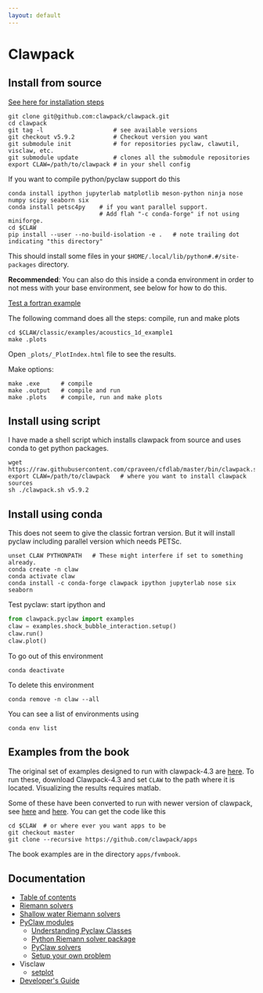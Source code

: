 ```yaml
---
layout: default
---
```


# Clawpack

## Install from source

[See here for installation steps](http://www.clawpack.org/installing_fortcodes.html)

```shell
git clone git@github.com:clawpack/clawpack.git
cd clawpack
git tag -l                    # see available versions
git checkout v5.9.2           # Checkout version you want
git submodule init            # for repositories pyclaw, clawutil, visclaw, etc.
git submodule update          # clones all the submodule repositories
export CLAW=/path/to/clawpack # in your shell config
```

If you want to compile python/pyclaw support do this

```shell
conda install ipython jupyterlab matplotlib meson-python ninja nose numpy scipy seaborn six
conda install petsc4py    # if you want parallel support.
                          # Add flah "-c conda-forge" if not using miniforge.
cd $CLAW
pip install --user --no-build-isolation -e .   # note trailing dot indicating "this directory"
```

This should install some files in your `$HOME/.local/lib/python#.#/site-packages` directory.

**Recommended**: You can also do this inside a conda environment in order to not mess with your base environment, see below for how to do this.

[Test a fortran example](http://www.clawpack.org/first_run_fortran.html#first-run-fortran)

The following command does all the steps: compile, run and make plots

```shell
cd $CLAW/classic/examples/acoustics_1d_example1
make .plots
```

Open `_plots/_PlotIndex.html` file to see the results.

Make options:

```shell
make .exe      # compile
make .output   # compile and run
make .plots    # compile, run and make plots
```

## Install using script

I have made a shell script which installs clawpack from source and uses conda to get python packages. 

```shell
wget https://raw.githubusercontent.com/cpraveen/cfdlab/master/bin/clawpack.sh
export CLAW=/path/to/clawpack   # where you want to install clawpack sources
sh ./clawpack.sh v5.9.2
```

## Install using conda

This does not seem to give the classic fortran version. But it will install pyclaw including parallel version which needs PETSc.

```shell
unset CLAW PYTHONPATH   # These might interfere if set to something already.
conda create -n claw
conda activate claw
conda install -c conda-forge clawpack ipython jupyterlab nose six seaborn
```

Test pyclaw: start ipython and

```python
from clawpack.pyclaw import examples
claw = examples.shock_bubble_interaction.setup()
claw.run()
claw.plot()
```

To go out of this environment

```shell
conda deactivate
```

To delete this environment

```shell
conda remove -n claw --all
```

You can see a list of environments using

```shell
conda env list
```

## Examples from the book

The original set of examples designed to run with clawpack-4.3 are [here](https://depts.washington.edu/clawpack/clawpack-4.3/book.html). To run these, download Clawpack-4.3 and set `CLAW` to the path where it is located. Visualizing the results requires matlab.

Some of these have been converted to run with newer version of clawpack, see [here](http://depts.washington.edu/clawpack/users/book.html#book) and [here](http://depts.washington.edu/clawpack/users/claw/doc/gallery/gallery_book.html). You can get the code like this

```shell
cd $CLAW  # or where ever you want apps to be
git checkout master
git clone --recursive https://github.com/clawpack/apps
```

The book examples are in the directory `apps/fvmbook`.

## Documentation

* [Table of contents](https://www.clawpack.org/contents.html)
* [Riemann solvers](https://www.clawpack.org/riemann.html)
* [Shallow water Riemann solvers](https://www.clawpack.org/riemann/Shallow_water_Riemann_solvers.html)
* [PyClaw modules](https://www.clawpack.org/pyclaw/index.html#pyclaw-modules-reference-documentation)
  * [Understanding Pyclaw Classes](http://www.clawpack.org/pyclaw/classes.html)
  * [Python Riemann solver package](https://www.clawpack.org/pyclaw/rp.html)
  * [PyClaw solvers](https://www.clawpack.org/pyclaw/solvers.html)
  * [Setup your own problem](https://www.clawpack.org/pyclaw/problem.html)
* Visclaw
  * [setplot](http://www.clawpack.org/setplot.html)
* [Developer's Guide](https://www.clawpack.org/developers.html)

